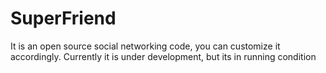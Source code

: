 # SuperFriend
It is an open source social networking code, you can customize it accordingly.
Currently it is under development, but its in running condition
